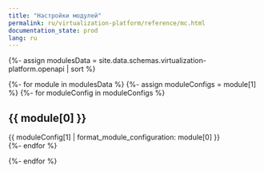 ```yaml
---
title: "Настройки модулей"
permalink: ru/virtualization-platform/reference/mc.html
documentation_state: prod
lang: ru
---
```


{%- assign modulesData = site.data.schemas.virtualization-platform.openapi | sort  %}

{%- for module in modulesData %}
  {%- assign moduleConfigs = module[1]  %}
  {%- for moduleConfig in moduleConfigs %}
<h2>{{ module[0] }}</h2>  
<div markdown="0">
   {{ moduleConfig[1] | format_module_configuration: module[0] }}
</div>
  {%- endfor %}

{%- endfor %}
